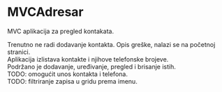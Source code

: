 MVCAdresar
==========

MVC aplikacija za pregled kontakata.

Trenutno ne radi dodavanje kontakta. Opis greške, nalazi se na početnoj stranici.<br>
Aplikacija izlistava kontakte i njihove telefonske brojeve.<br>
Podržano je dodavanje, uređivanje, pregled i brisanje istih.<br>
TODO: omogućit unos kontakta i telefona.<br>
TODO: filtriranje zapisa u gridu prema imenu.
